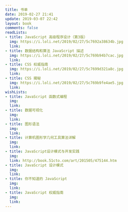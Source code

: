 ```yaml
---
title: 书单
date: 2019-02-27 21:41
update: 2019-03-07 22:42
layout: book
comments: false
readLists:
- title: JavaScript 高级程序设计（第3版）
  img: https://i.loli.net/2019/02/27/5c7692a38634b.jpg
  link: 
- title: 数据结构和算法 JavaScript 描述
  img: https://i.loli.net/2019/02/27/5c769b94b7cac.jpg
  link: 
- title: CSS 权威指南
  img: https://i.loli.net/2019/02/27/5c7699d321a8c.jpg
  link: 
- title: CSS 揭秘
  img: https://i.loli.net/2019/02/27/5c769b9fe4ae5.jpg
  link: 
wishLists:
- title: JavaScript 函数式编程
  img: 
  link: 
- title: 数据可视化
  img: 
  link: 
- title: 图形语法
  img: 
  link: 
- title: 计算机图形学几何工具算法详解
  img: 
  link: 
- title: JavaScript设计模式与开发实践
  img: 
  link: http://book.51cto.com/art/201505/475144.htm
- title: JavaScript 设计模式
  img: 
  link: 
- title: 你不知道的 JavaScript
  img: 
  link: 
- title: JavaScript 权威指南
  img: 
  link: 
---
```

